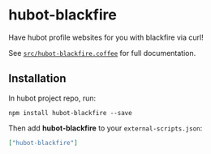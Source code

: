 # hubot-blackfire

Have hubot profile websites for you with blackfire via curl!

See [`src/hubot-blackfire.coffee`](src/hubot-blackfire.coffee) for full documentation.

## Installation

In hubot project repo, run:

`npm install hubot-blackfire --save`

Then add **hubot-blackfire** to your `external-scripts.json`:

```json
["hubot-blackfire"]
```
